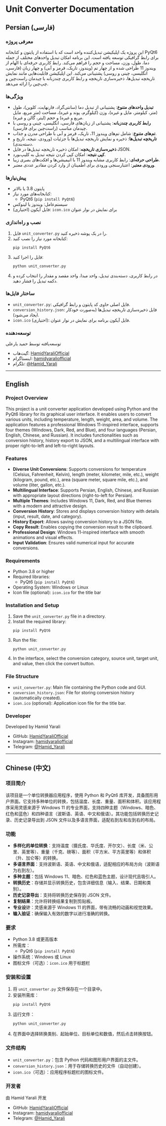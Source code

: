 # Unit Converter Documentation

## Persian (فارسی)

### معرفی پروژه
این پروژه یک اپلیکیشن تبدیل‌کننده واحد است که با استفاده از پایتون و کتابخانه PyQt6 برای رابط گرافیکی توسعه یافته است. این برنامه امکان تبدیل واحدهای مختلف از جمله دما، طول، وزن، مساحت و حجم را فراهم می‌کند. رابط کاربری حرفه‌ای با الهام از ویندوز 11 طراحی شده و از چهار تم (ویندوز، تاریک، قرمز و آبی) و چهار زبان (فارسی، انگلیسی، چینی و روسی) پشتیبانی می‌کند. این اپلیکیشن قابلیت‌هایی مانند نمایش تاریخچه تبدیل‌ها، ذخیره‌سازی تاریخچه و رابط کاربری چندزبانه با چیدمان راست‌چین و چپ‌چین را ارائه می‌دهد.

### ویژگی‌ها
- **تبدیل واحدهای متنوع**: پشتیبانی از تبدیل دما (سانتی‌گراد، فارنهایت، کلوین)، طول (متر، کیلومتر، مایل و غیره)، وزن (کیلوگرم، پوند و غیره)، مساحت (متر مربع، مایل مربع و غیره) و حجم (لیتر، گالن و غیره).
- **رابط کاربری چندزبانه**: پشتیبانی از زبان‌های فارسی، انگلیسی، چینی و روسی با چیدمان مناسب (راست‌چین برای فارسی).
- **تم‌های متنوع**: شامل تم‌های ویندوز 11، تاریک، قرمز و آبی با طراحی مدرن و جذاب.
- **تاریخچه تبدیل‌ها**: ذخیره و نمایش تاریخچه تبدیل‌ها با جزئیات (ورودی، نتیجه، تاریخ و دسته‌بندی).
- **ذخیره‌سازی تاریخچه**: امکان ذخیره تاریخچه تبدیل‌ها در فایل JSON.
- **کپی نتیجه**: امکان کپی کردن نتیجه تبدیل به کلیپ‌بورد.
- **طراحی حرفه‌ای**: رابط کاربری مشابه ویندوز 11 با انیمیشن‌ها و افکت‌های بصری زیبا.
- **ورودی معتبر**: اعتبارسنجی ورودی برای اطمینان از وارد کردن مقادیر عددی معتبر.

### پیش‌نیازها
- پایتون 3.8 یا بالاتر
- کتابخانه‌های مورد نیاز:
  - PyQt6 (`pip install PyQt6`)
- سیستم‌عامل: ویندوز یا لینوکس
- فایل آیکون (اختیاری): `icon.ico` برای نمایش در نوار عنوان

### نصب و راه‌اندازی
1. فایل `unit_converter.py` را در یک پوشه ذخیره کنید.
2. کتابخانه مورد نیاز را نصب کنید:
   ```bash
   pip install PyQt6
   ```
3. فایل را اجرا کنید:
   ```bash
   python unit_converter.py
   ```
4. در رابط کاربری، دسته‌بندی تبدیل، واحد مبدا، واحد مقصد و مقدار را انتخاب کرده و دکمه تبدیل را فشار دهید.

### ساختار فایل‌ها
- `unit_converter.py`: فایل اصلی حاوی کد پایتون و رابط گرافیکی.
- `conversion_history.json`: فایل ذخیره‌سازی تاریخچه تبدیل‌ها (به‌صورت خودکار ایجاد می‌شود).
- `icon.ico` (اختیاری): فایل آیکون برنامه برای نمایش در نوار عنوان.

### توسعه‌دهنده
توسعه‌یافته توسط حمید یارعلی  
- گیت‌هاب: [HamidYaraliOfficial](https://github.com/HamidYaraliOfficial)  
- اینستاگرام: [hamidyaraliofficial](https://www.instagram.com/hamidyaraliofficial?igsh=MWpxZjhhMHZuNnlpYQ==)  
- تلگرام: [@Hamid_Yarali](https://t.me/Hamid_Yarali)

---

## English

### Project Overview
This project is a unit converter application developed using Python and the PyQt6 library for its graphical user interface. It enables users to convert various units, including temperature, length, weight, area, and volume. The application features a professional Windows 11-inspired interface, supports four themes (Windows, Dark, Red, and Blue), and four languages (Persian, English, Chinese, and Russian). It includes functionalities such as conversion history, history export to JSON, and a multilingual interface with proper right-to-left and left-to-right layouts.

### Features
- **Diverse Unit Conversions**: Supports conversions for temperature (Celsius, Fahrenheit, Kelvin), length (meter, kilometer, mile, etc.), weight (kilogram, pound, etc.), area (square meter, square mile, etc.), and volume (liter, gallon, etc.).
- **Multilingual Interface**: Supports Persian, English, Chinese, and Russian with appropriate layout directions (right-to-left for Persian).
- **Multiple Themes**: Includes Windows 11, Dark, Red, and Blue themes with a modern and attractive design.
- **Conversion History**: Stores and displays conversion history with details (input, result, date, and category).
- **History Export**: Allows saving conversion history to a JSON file.
- **Copy Result**: Enables copying the conversion result to the clipboard.
- **Professional Design**: Windows 11-inspired interface with smooth animations and visual effects.
- **Input Validation**: Ensures valid numerical input for accurate conversions.

### Requirements
- Python 3.8 or higher
- Required libraries:
  - PyQt6 (`pip install PyQt6`)
- Operating System: Windows or Linux
- Icon file (optional): `icon.ico` for the title bar

### Installation and Setup
1. Save the `unit_converter.py` file in a directory.
2. Install the required library:
   ```bash
   pip install PyQt6
   ```
3. Run the file:
   ```bash
   python unit_converter.py
   ```
4. In the interface, select the conversion category, source unit, target unit, and value, then click the convert button.

### File Structure
- `unit_converter.py`: Main file containing the Python code and GUI.
- `conversion_history.json`: File for storing conversion history (automatically created).
- `icon.ico` (optional): Application icon file for the title bar.

### Developer
Developed by Hamid Yarali  
- GitHub: [HamidYaraliOfficial](https://github.com/HamidYaraliOfficial)  
- Instagram: [hamidyaraliofficial](https://www.instagram.com/hamidyaraliofficial?igsh=MWpxZjhhMHZuNnlpYQ==)  
- Telegram: [@Hamid_Yarali](https://t.me/Hamid_Yarali)

---

## Chinese (中文)

### 项目简介
该项目是一个单位转换器应用程序，使用 Python 和 PyQt6 库开发，具备图形用户界面。它支持多种单位的转换，包括温度、长度、重量、面积和体积。该应用程序采用灵感来源于 Windows 11 的专业界面，支持四种主题（Windows、暗色、红色和蓝色）和四种语言（波斯语、英语、中文和俄语）。其功能包括转换历史记录、历史记录导出到 JSON 文件以及多语言界面，适配右到左和左到右的布局。

### 功能
- **多样化的单位转换**：支持温度（摄氏度、华氏度、开尔文）、长度（米、公里、英里等）、重量（千克、磅等）、面积（平方米、平方英里等）和体积（升、加仑等）的转换。
- **多语言界面**：支持波斯语、英语、中文和俄语，适配相应的布局方向（波斯语为右到左）。
- **多种主题**：包括 Windows 11、暗色、红色和蓝色主题，设计现代且吸引人。
- **转换历史**：存储并显示转换历史，包含详细信息（输入、结果、日期和类别）。
- **历史记录导出**：支持将转换历史保存到 JSON 文件。
- **复制结果**：允许将转换结果复制到剪贴板。
- **专业设计**：灵感来源于 Windows 11 的界面，带有流畅的动画和视觉效果。
- **输入验证**：确保输入有效的数字以进行准确的转换。

### 要求
- Python 3.8 或更高版本
- 所需库：
  - PyQt6 (`pip install PyQt6`)
- 操作系统：Windows 或 Linux
- 图标文件（可选）：`icon.ico` 用于标题栏

### 安装和设置
1. 将 `unit_converter.py` 文件保存在一个目录中。
2. 安装所需库：
   ```bash
   pip install PyQt6
   ```
3. 运行文件：
   ```bash
   python unit_converter.py
   ```
4. 在界面中选择转换类别、起始单位、目标单位和数值，然后点击转换按钮。

### 文件结构
- `unit_converter.py`：包含 Python 代码和图形用户界面的主文件。
- `conversion_history.json`：用于存储转换历史的文件（自动创建）。
- `icon.ico`（可选）：应用程序标题栏的图标文件。

### 开发者
由 Hamid Yarali 开发  
- GitHub: [HamidYaraliOfficial](https://github.com/HamidYaraliOfficial)  
- Instagram: [hamidyaraliofficial](https://www.instagram.com/hamidyaraliofficial?igsh=MWpxZjhhMHZuNnlpYQ==)  
- Telegram: [@Hamid_Yarali](https://t.me/Hamid_Yarali)